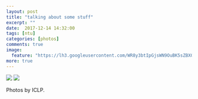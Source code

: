 ```yaml
---
layout: post
title: "talking about some stuff"
excerpt: ""
date:  2017-12-14 14:32:00
tags: [ntu]
categories: [photos]
comments: true
image:
  feature: "https://lh3.googleusercontent.com/WR8y3btIpGjsWN9OuBK5sZBXGgXFLF0kRAIJyRyxM8N89ZBTk2BO0-9mVxnfjZobSpBFnkYxVUD-K_zvArZD0_RERFM1xEFQnQHTVzHIA6ozVygMnvSAYgnZdCnShTPetb2ZePCmkhTJyeJnRkM57wkgSki5BHdlUiqTWiIuGfODSXkPWHEaOavbYRsHSjZZDJ-x2J0eLmsPfD39BryrGqT7w8JFi1P_HBNRq6Frw6N1933G_1BqD5Aq70KtTg3zsLcuXsw9XbM7NgmXNGGwAyetIqKNhnRewMqrKhadEszZD9vT2VY0MMW9V0ky204JxkCa37Fkzg832HsOIDBbPi0GUdWsfTtBMLq1DbjVJ7uWN5A5qQ5m5HihrfF2Yb-IYyxNjL1146IloCZUWO7lxnVQmJVrBdyfgSnQjGN6qIe0tyGAFEyiA0HBlYfsuorBsRiqQD_jZfxLc61LAtNd56RYSwV7zX73wz7O3idJAGMI1QPHHm9qZ-Fyf3aD1F6nVh3LwWantmvp31AGohCltKpQ2AlYAvF-AloUSCDfoHC_ksNTSwUD-x_oLfukErAq6FNUrsQN05QogJWwmo2nGR82nzpBHrpJOsv8VAO4k-6gQE92qmtgx15ASZpFjEUTxl98PwHGOEBK8Qo-6zTss3-kFd2ckuGE5g=w1410-h942-no"
more: true
---
```

<img src="https://lh3.googleusercontent.com/KvbiTaZbBrbTVFPQTjIcfKqkPGO-QJar0CpoKXumn88wXjvRnofcLYTDT-yByJq9dlMkSgadsDawG2E68-EZUR6ChDdr_FXVVS_ZBps_PyPn9rMbksSAxuOL8xsa-YWo8JGK4nSGXAmlWdIi66fdPokLEcP9T-V4hInohLaEn9qNfNkk_oQEnxjJ5Pce4Bar4e1t2n44qN6H_AfjsNCmjLEEiT2nh5UyEeXG1PZfxgUtHqIRz2F8IEjqGH24KYbhkJgIZqEXBiLRY5NiJZtCt4_XCZKCi0VmohB41KpGrC6DOngmJNe4jjTbBPQdn6P1FIBnUJBJPs3yI5COEHHoxrcuEA2fM7uW-LFvVpZ80l3ptxN0tRhAyxPjAuMcuxNpGi-kGmqTFdcpqWoPrDDBi5yRmr1aznasa6nQO22uXDICIzE4no7AZAsmMcGOnr93BQ9Zhqk80kc40Bzv0O3Xdlj-7jabPkuoJ2hMftWRlvi-y9_FKqjh-niIoW3g2XBri0b5wYlBzRxRDDOFpiwgabtNQ25Hs_JmnR5110ciAvYqR0kd1bQVZwpapuHdu1AGdGMJ5CGneoX7zllUdh1bC2vji9dQgq8pQ7YZqfvgpObkF70QHkgNFfuNJjX0naimSsSDmT6cJ16DABIM2qTJJnhsjHZHqWgtug=w1410-h942-no">

<img src="https://lh3.googleusercontent.com/Cdb88FGLAZ5vQWOuRjUiM5ovLy1X4pVkFxzG18Xi_A5L0k7ayMDv0opx9n-fSdTgIh47h-H1pcgkkwmxZZ9V-p7xoTuYycY8wSg2myejQhpMON_ykkH7FTQk25noBmCG9_QB7seZ2pIe28JcI6tLckMC5kCzu-ZjI9Un-10QssDHg2YLGtFGeYlLgJ4AIfW9o003LKCTjs8reObgTvrVep2MdBdZ5Qroy2px7FnCdpHGeiOldOB2kVCnUnPBl_VTGSytGwQ03YvgCEpYRXc_XUIXgdB_LryJrOkeTmMFxbKKWXQgs5hmbz-r2EoseKPoLLHRHQizbO0M1XKGBeWXVIKyj2xVz3ihnh1d0XEn-Q2v-HqWQU5iCGnWYKAGe6D_bQtKKImOF5aX_zSB0TlQlo000NPPY0c11ba0bXbKxNhU2w4d_ke3R2y1-BnUH_1s18-BhaF6SkllNnWobZIEqB6ON9BcjoUmPH5i-TakfNftxzd1VeYTtX0JOZHqXsNlb1co0_UofmY1jaTTDPBFYb2HVLevyZ9BCgdU1lCBWxxXpVTmLsTqSWPo50Lfk2mxxWkQni8bOeDsS_qh5M09PUwA96EotR980HpWQvLbda0tFOb5pZmOmOK4WLgItj1jBkBAa33-cDooy-idl6uMEcx0vsb5GhU0sg=w1396-h874-no">



Photos by ICLP.